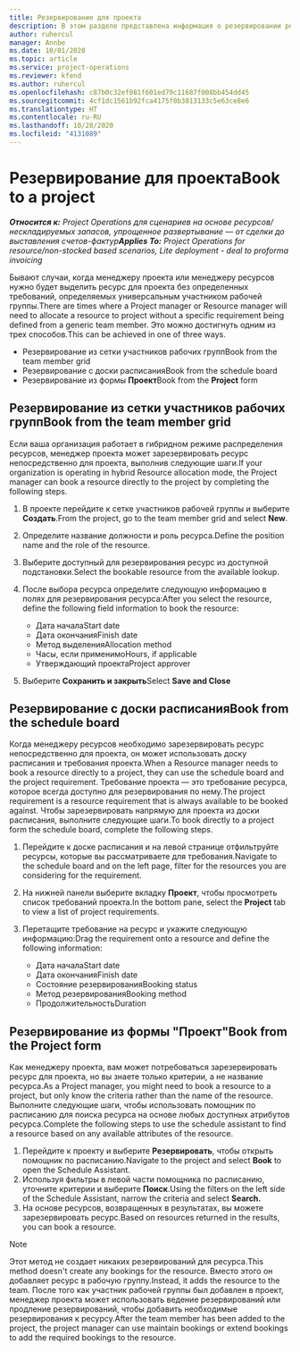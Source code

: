 ```yaml
---
title: Резервирование для проекта
description: В этом разделе представлена информация о резервировании ресурса для проекта.
author: ruhercul
manager: Annbe
ms.date: 10/01/2020
ms.topic: article
ms.service: project-operations
ms.reviewer: kfend
ms.author: ruhercul
ms.openlocfilehash: c87b0c32ef081f601ed79c11687f008bb454dd45
ms.sourcegitcommit: 4cf1dc1561b92fca4175f0b3813133c5e63ce8e6
ms.translationtype: HT
ms.contentlocale: ru-RU
ms.lasthandoff: 10/28/2020
ms.locfileid: "4131089"
---
```

# <a name="book-to-a-project"></a><span data-ttu-id="3c0a4-103">Резервирование для проекта</span><span class="sxs-lookup"><span data-stu-id="3c0a4-103">Book to a project</span></span>

<span data-ttu-id="3c0a4-104">_**Относится к:** Project Operations для сценариев на основе ресурсов/нескладируемых запасов, упрощенное развертывание — от сделки до выставления счетов-фактур_</span><span class="sxs-lookup"><span data-stu-id="3c0a4-104">_**Applies To:** Project Operations for resource/non-stocked based scenarios, Lite deployment - deal to proforma invoicing_</span></span>

<span data-ttu-id="3c0a4-105">Бывают случаи, когда менеджеру проекта или менеджеру ресурсов нужно будет выделить ресурс для проекта без определенных требований, определяемых универсальным участником рабочей группы.</span><span class="sxs-lookup"><span data-stu-id="3c0a4-105">There are times where a Project manager or Resource manager will need to allocate a resource to project without a specific requirement being defined from a generic team member.</span></span> <span data-ttu-id="3c0a4-106">Это можно достигнуть одним из трех способов.</span><span class="sxs-lookup"><span data-stu-id="3c0a4-106">This can be achieved in one of three ways.</span></span>

- <span data-ttu-id="3c0a4-107">Резервирование из сетки участников рабочих групп</span><span class="sxs-lookup"><span data-stu-id="3c0a4-107">Book from the team member grid</span></span>
- <span data-ttu-id="3c0a4-108">Резервирование с доски расписания</span><span class="sxs-lookup"><span data-stu-id="3c0a4-108">Book from the schedule board</span></span>
- <span data-ttu-id="3c0a4-109">Резервирование из формы **Проект**</span><span class="sxs-lookup"><span data-stu-id="3c0a4-109">Book from the **Project** form</span></span>

## <a name="book-from-the-team-member-grid"></a><span data-ttu-id="3c0a4-110">Резервирование из сетки участников рабочих групп</span><span class="sxs-lookup"><span data-stu-id="3c0a4-110">Book from the team member grid</span></span>

<span data-ttu-id="3c0a4-111">Если ваша организация работает в гибридном режиме распределения ресурсов, менеджер проекта может зарезервировать ресурс непосредственно для проекта, выполнив следующие шаги.</span><span class="sxs-lookup"><span data-stu-id="3c0a4-111">If your organization is operating in hybrid Resource allocation mode, the Project manager can book a resource directly to the project by completing the following steps.</span></span>

1. <span data-ttu-id="3c0a4-112">В проекте перейдите к сетке участников рабочей группы и выберите **Создать**.</span><span class="sxs-lookup"><span data-stu-id="3c0a4-112">From the project, go to the team member grid and select **New**.</span></span>
2. <span data-ttu-id="3c0a4-113">Определите название должности и роль ресурса.</span><span class="sxs-lookup"><span data-stu-id="3c0a4-113">Define the position name and the role of the resource.</span></span>
3. <span data-ttu-id="3c0a4-114">Выберите доступный для резервирования ресурс из доступной подстановки.</span><span class="sxs-lookup"><span data-stu-id="3c0a4-114">Select the bookable resource from the available lookup.</span></span>
4. <span data-ttu-id="3c0a4-115">После выбора ресурса определите следующую информацию в полях для резервирования ресурса:</span><span class="sxs-lookup"><span data-stu-id="3c0a4-115">After you select the resource, define the following field information to book the resource:</span></span>

    - <span data-ttu-id="3c0a4-116">Дата начала</span><span class="sxs-lookup"><span data-stu-id="3c0a4-116">Start date</span></span>
    - <span data-ttu-id="3c0a4-117">Дата окончания</span><span class="sxs-lookup"><span data-stu-id="3c0a4-117">Finish date</span></span>
    - <span data-ttu-id="3c0a4-118">Метод выделения</span><span class="sxs-lookup"><span data-stu-id="3c0a4-118">Allocation method</span></span>
    - <span data-ttu-id="3c0a4-119">Часы, если применимо</span><span class="sxs-lookup"><span data-stu-id="3c0a4-119">Hours, if applicable</span></span>
    - <span data-ttu-id="3c0a4-120">Утверждающий проекта</span><span class="sxs-lookup"><span data-stu-id="3c0a4-120">Project approver</span></span>

6. <span data-ttu-id="3c0a4-121">Выберите **Сохранить и закрыть**</span><span class="sxs-lookup"><span data-stu-id="3c0a4-121">Select **Save and Close**</span></span>

## <a name="book-from-the-schedule-board"></a><span data-ttu-id="3c0a4-122">Резервирование с доски расписания</span><span class="sxs-lookup"><span data-stu-id="3c0a4-122">Book from the schedule board</span></span>

<span data-ttu-id="3c0a4-123">Когда менеджеру ресурсов необходимо зарезервировать ресурс непосредственно для проекта, он может использовать доску расписания и требования проекта.</span><span class="sxs-lookup"><span data-stu-id="3c0a4-123">When a Resource manager needs to book a resource directly to a project, they can use the schedule board and the project requirement.</span></span> <span data-ttu-id="3c0a4-124">Требование проекта — это требование ресурса, которое всегда доступно для резервирования по нему.</span><span class="sxs-lookup"><span data-stu-id="3c0a4-124">The project requirement is a resource requirement that is always available to be booked against.</span></span> <span data-ttu-id="3c0a4-125">Чтобы зарезервировать напрямую для проекта из доски расписания, выполните следующие шаги.</span><span class="sxs-lookup"><span data-stu-id="3c0a4-125">To book directly to a project form the schedule board, complete the following steps.</span></span>

1. <span data-ttu-id="3c0a4-126">Перейдите к доске расписания и на левой странице отфильтруйте ресурсы, которые вы рассматриваете для требования.</span><span class="sxs-lookup"><span data-stu-id="3c0a4-126">Navigate to the schedule board and on the left page, filter for the resources you are considering for the requirement.</span></span>
2. <span data-ttu-id="3c0a4-127">На нижней панели выберите вкладку **Проект**, чтобы просмотреть список требований проекта.</span><span class="sxs-lookup"><span data-stu-id="3c0a4-127">In the bottom pane, select the **Project** tab to view a list of project requirements.</span></span>
3. <span data-ttu-id="3c0a4-128">Перетащите требование на ресурс и укажите следующую информацию:</span><span class="sxs-lookup"><span data-stu-id="3c0a4-128">Drag the requirement onto a resource and define the following information:</span></span>

    - <span data-ttu-id="3c0a4-129">Дата начала</span><span class="sxs-lookup"><span data-stu-id="3c0a4-129">Start date</span></span>
    - <span data-ttu-id="3c0a4-130">Дата окончания</span><span class="sxs-lookup"><span data-stu-id="3c0a4-130">Finish date</span></span>
    - <span data-ttu-id="3c0a4-131">Состояние резервирования</span><span class="sxs-lookup"><span data-stu-id="3c0a4-131">Booking status</span></span>
    - <span data-ttu-id="3c0a4-132">Метод резервирования</span><span class="sxs-lookup"><span data-stu-id="3c0a4-132">Booking method</span></span>
    - <span data-ttu-id="3c0a4-133">Продолжительность</span><span class="sxs-lookup"><span data-stu-id="3c0a4-133">Duration</span></span>

## <a name="book-from-the-project-form"></a><span data-ttu-id="3c0a4-134">Резервирование из формы "Проект"</span><span class="sxs-lookup"><span data-stu-id="3c0a4-134">Book from the Project form</span></span>

<span data-ttu-id="3c0a4-135">Как менеджеру проекта, вам может потребоваться зарезервировать ресурс для проекта, но вы знаете только критерии, а не название ресурса.</span><span class="sxs-lookup"><span data-stu-id="3c0a4-135">As a Project manager, you might need to book a resource to a project, but only know the criteria rather than the name of the resource.</span></span> <span data-ttu-id="3c0a4-136">Выполните следующие шаги, чтобы использовать помощник по расписанию для поиска ресурса на основе любых доступных атрибутов ресурса.</span><span class="sxs-lookup"><span data-stu-id="3c0a4-136">Complete the following steps to use the schedule assistant to find a resource based on any available attributes of the resource.</span></span> 

1. <span data-ttu-id="3c0a4-137">Перейдите к проекту и выберите **Резервировать**, чтобы открыть помощник по расписанию.</span><span class="sxs-lookup"><span data-stu-id="3c0a4-137">Navigate to the project and select **Book** to open the Schedule Assistant.</span></span>
2. <span data-ttu-id="3c0a4-138">Используя фильтры в левой части помощника по расписанию, уточните критерии и выберите **Поиск**.</span><span class="sxs-lookup"><span data-stu-id="3c0a4-138">Using the filters on the left side of the Schedule Assistant, narrow the criteria and select **Search.**</span></span>
3. <span data-ttu-id="3c0a4-139">На основе ресурсов, возвращенных в результатах, вы можете зарезервировать ресурс.</span><span class="sxs-lookup"><span data-stu-id="3c0a4-139">Based on resources returned in the results, you can book a resource.</span></span>

> [!NOTE]
> <span data-ttu-id="3c0a4-140">Этот метод не создает никаких резервирований для ресурса.</span><span class="sxs-lookup"><span data-stu-id="3c0a4-140">This method doesn't create any bookings for the resource.</span></span> <span data-ttu-id="3c0a4-141">Вместо этого он добавляет ресурс в рабочую группу.</span><span class="sxs-lookup"><span data-stu-id="3c0a4-141">Instead, it adds the resource to the team.</span></span> <span data-ttu-id="3c0a4-142">После того как участник рабочей группы был добавлен в проект, менеджер проекта может использовать ведение резервирований или продление резервирований, чтобы добавить необходимые резервирования к ресурсу.</span><span class="sxs-lookup"><span data-stu-id="3c0a4-142">After the team member has been added to the project, the project manager can use maintain bookings or extend bookings to add the required bookings to the resource.</span></span>
